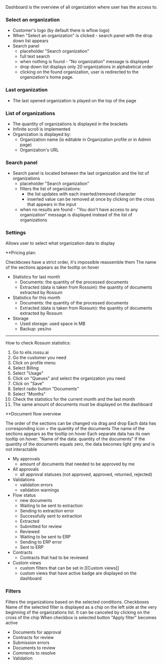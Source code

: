 Dashboard is the overview of all organization where user has the access to.


### Select an organization

* Customer's logo (by default there is wflow logo)
* When "Select an organization" is clicked - search panel with the drop down list appears
* Search panel
	* placeholder "Search organization"
	* full text search
	* when nothing is found - "No organization" message is displayed
	* drop down list displays only 20 organizations in alphabetical order
	* clicking on the found organization, user is redirected to the organization's home page. 

### Last organization

* The last opened organization is played on the top of the page


### List of organizations

* The quantity of organizations is displayed in the brackets
* Infinite scroll is implemented
* Organization is displayed by:
	* Organization name (is editable in Organization profile or in Admin page)
	* Organization's URL


### Search panel

* Search panel is located between the last organization and the list of organizations
	* placeholder "Search organization"
	* filters the list of organizations:
		* the list updates with each inserted/removed character
		* inserted value can be removed at once by clicking on the cross that appears in the input
	* when no results are found - "You don't have access to any organization" message is displayed instead of the list of organizations


### Settings

Allows user to select what organization data to display

**Pricing plan: 

Checkboxes have a strict order, it's impossible reassemble them
The name of the sections appears as the tooltip on hover

* Statistics for last month 
	* Documents: the quantity of the processed documents
	* Extracted (data is taken from Rossum): the quantity of documents extracted by Rossum
* Statistics for this month
	* Documents: the quantity of the processed documents
	* Extracted (data is taken from Rossum): the quantity of documents extracted by Rossum
* Storage
	* Used storage: used space in MB
	* Backup: yes/no

---
How to check Rossum statistics:
1. Go to elis.rossu.ai
2. Go the customer you need
3. Click on profile menu
4. Select Billing
5. Select "Usage"
6. Click on "Queues" and select the organization you need
7. Click on "Save"
8. Select radio button "Documents"
9. Select "Months"
10. Check the statistics for the current month and the last month
11. The same amount of documents must be displayed on the dashboard




**Document flow overview

The order of the sections can be changed via drag and drop
Each data has corresponding icon + the quantity of the documents
The name of the sections appears as the tooltip on hover
Each separate data has its own tooltip on hover: "Name of the data: quantity of the documents"
If the quantity of the documents equals zero, the data becomes light grey and is not interactable 

* My approvals
	* amount of documents that needed to be approved by me
* All approvals
	* all approval statuses (not approved, approved, returned, rejected)
* Validations
	* validation errors
	* validation warnings
* Flow status
	* new documents
	* Waiting to be sent to extraction
	* Sending to extraction error
	* Successfully sent to extraction
	* Extracted
	* Submitted for review
	* Reviewed
	* Waiting to be sent to ERP
	* Sending to ERP error
	* Sent to ERP
* Contracts
	* Contracts that had to be reviewed 
* Custom views
	* custom filters  that can be set in [[Custom views]]
	* custom views that have active badge are displayed on the dashboard

### Filters

Filters the organizations based on the selected conditions. Checkboxes
Name of the selected filter is displayed as a chip on the left side at the very beginning of the organizations list. It can be canceled by clicking on the cross of the chip
When checkbox is selected button "Apply filter" becomes active

* Documents for approval
* Contracts for review
* Submission errors
* Documents to review
* Comments to resolve
* Validation
